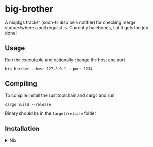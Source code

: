 # big-brother
A nixpkgs tracker (soon-to also be a notifier) for checking merge statues/where a pull request is.
Currently barebones, but it gets the job done!

## Usage
Run the executable and optionally change the host and port
```
big-brother --host 127.0.0.1 --port 1234
```

## Compiling
To compile install the rust toolchain and cargo and run
```
cargo build --release
```
Binary should be in the `target/release` folder.

## Installation
<details>
<summary>Nix</summary>
<br>
Add the flake as an input 

```nix
inputs = {
	big-brother.url = "github:snugnug/big-brother";
};
```

and then use it in your configuration.nix as so

```nix
  imports = [inputs.big-brother.nixosModules.default];
  
  services.big-brother = {
	  enable = true;
      port = 43523;
      environmentFile = "/srv/secrets/big-brother.env";
    };
  };
```

</details>

